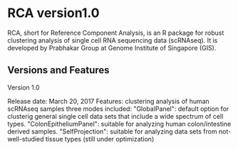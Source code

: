 # RCA version1.0

RCA, short for Reference Component Analysis, is an R package for robust clustering analysis of single cell RNA sequencing data (scRNAseq). It is developed by Prabhakar Group at Genome Institute of Singapore (GIS). 

## Versions and Features

Version 1.0 

Release date: March 20, 2017
Features: 
clustering analysis of human scRNAseq samples
three modes included: 
            "GlobalPanel": default option for clusterig general single cell data sets that include a wide spectrum of cell types.
            "ColonEpitheliumPanel": suitable for analyzing human colon/intestine derived samples.
            "SelfProjection": suitable for analyzing data sets from not-well-studied tissue types (still under optimization)
            
            
            
            


